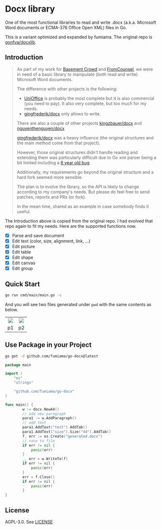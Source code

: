 # Docx library

One of the most functional libraries to read and write .docx (a.k.a. Microsoft Word documents or ECMA-376 Office Open XML) files in Go.

This is a variant optimized and expanded by fumiama. The original repo is [gonfva/docxlib](https://github.com/gonfva/docxlib).

## Introduction

> As part of my work for [Basement Crowd](https://www.basementcrowd.com) and [FromCounsel](https://www.fromcounsel.com), we were in need of a basic library to manipulate (both read and write) Microsoft Word documents.
> 
> The difference with other projects is the following:
> - [UniOffice](https://github.com/unidoc/unioffice) is probably the most complete but it is also commercial (you need to pay). It also very complete, but too much for my needs.
> - [gingfrederik/docx](https://github.com/gingfrederik/docx) only allows to write.
> 
> There are also a couple of other projects [kingzbauer/docx](https://github.com/kingzbauer/docx) and [nguyenthenguyen/docx](https://github.com/nguyenthenguyen/docx)
> 
> [gingfrederik/docx](https://github.com/gingfrederik/docx) was a heavy influence (the original structures and the main method come from that project).
> 
> However, those original structures didn't handle reading and extending them was particularly difficult due to Go xml parser being a bit limited including a [6 year old bug](https://github.com/golang/go/issues/9519).
> 
> Additionally, my requirements go beyond the original structure and a hard fork seemed more sensible.
> 
> The plan is to evolve the library, so the API is likely to change according to my company's needs. But please do feel free to send patches, reports and PRs (or fork).
> 
> In the mean time, shared as an example in case somebody finds it useful.

The Introduction above is copied from the original repo. I had evolved that repo again to fit my needs. Here are the supported functions now.

- [x] Parse and save document
- [x] Edit text (color, size, alignment, link, ...)
- [x] Edit picture
- [x] Edit table
- [x] Edit shape
- [x] Edit canvas
- [x] Edit group

## Quick Start
```bash
go run cmd/main/main.go -u
```
And you will see two files generated under `pwd` with the same contents as below.

<table>
	<tr>
		<td align="center"><img src="https://user-images.githubusercontent.com/41315874/223348099-4a6099d2-0fec-4e13-92a7-152c00bc6f6b.png"></td>
		<td align="center"><img src="https://user-images.githubusercontent.com/41315874/223349486-e78ac0f1-c879-4888-9110-ea4db2590241.png"></td>
	</tr>
	<tr>
		<td align="center">p1</td>
		<td align="center">p2</td>
	</tr>
</table>

## Use Package in your Project
```bash
go get -d github.com/fumiama/go-docx@latest
```
```go
package main

import (
	"os"
	"strings"

	"github.com/fumiama/go-docx"
)

func main() {
		w := docx.NewA4()
		// add new paragraph
		para1 := w.AddParagraph()
		// add text
		para1.AddText("test").AddTab()
		para1.AddText("size").Size("44").AddTab()
		f, err := os.Create("generated.docx")
		// save to file
		if err != nil {
			panic(err)
		}
		_, err = w.WriteTo(f)
		if err != nil {
			panic(err)
		}
		err = f.Close()
		if err != nil {
			panic(err)
		}
}
```

## License

AGPL-3.0. See [LICENSE](LICENSE)
